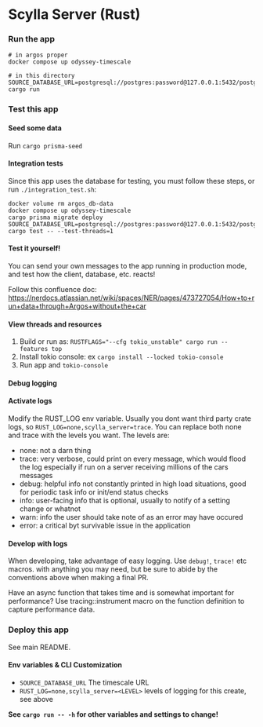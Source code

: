# Scylla Server (Rust)


### Run the app

```
# in argos proper
docker compose up odyssey-timescale
```

```
# in this directory
SOURCE_DATABASE_URL=postgresql://postgres:password@127.0.0.1:5432/postgres cargo run
```

### Test this app

#### Seed some data

Run `cargo prisma-seed`


#### Integration tests

Since this app uses the database for testing, you must follow these steps, or run `./integration_test.sh`:
```
docker volume rm argos_db-data
docker compose up odyssey-timescale
cargo prisma migrate deploy
SOURCE_DATABASE_URL=postgresql://postgres:password@127.0.0.1:5432/postgres cargo test -- --test-threads=1
```

#### Test it yourself!

You can send your own messages to the app running in production mode, and test how the client, database, etc. reacts!

Follow this confluence doc: https://nerdocs.atlassian.net/wiki/spaces/NER/pages/473727054/How+to+run+data+through+Argos+without+the+car

#### View threads and resources

1. Build or run as: `RUSTFLAGS="--cfg tokio_unstable" cargo run --features top`
2. Install tokio console: ex `cargo install --locked tokio-console`
3. Run app and `tokio-console`

#### Debug logging

#### Activate logs
Modify the RUST_LOG env variable.  Usually you dont want third party crate logs, so `RUST_LOG=none,scylla_server=trace`.  You can replace both none and trace with the levels you want.  The levels are:
- none: not a darn thing
- trace: very verbose, could print on every message, which would flood the log especially if run on a server receiving millions of the cars messages
- debug: helpful info not constantly printed in high load situations, good for periodic task info or init/end status checks
- info: user-facing info that is optional, usually to notify of a setting change or whatnot
- warn: info the user should take note of as an error may have occured
- error: a critical byt survivable issue in the application

#### Develop with logs

When developing, take advantage of easy logging.  Use `debug!`, `trace!` etc macros. with anything you may need, but be sure to abide by the conventions above when making a final PR.

Have an async function that takes time and is somewhat important for performance?  Use tracing::instrument macro on the function definition to capture performance data.



### Deploy this app

See main README.


#### Env variables & CLI Customization

- `SOURCE_DATABASE_URL` The timescale URL
- `RUST_LOG=none,scylla_server=<LEVEL>` levels of logging for this create, see above

**See `cargo run -- -h` for other variables and settings to change!**